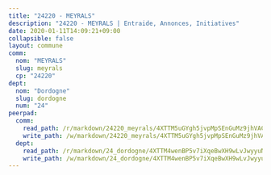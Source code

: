 ```yaml
---
title: "24220 - MEYRALS"
description: "24220 - MEYRALS | Entraide, Annonces, Initiatives"
date: 2020-01-11T14:09:21+09:00
collapsible: false
layout: commune
comm:
  nom: "MEYRALS"
  slug: meyrals
  cp: "24220"
dept:
  nom: "Dordogne"
  slug: dordogne
  num: "24"
peerpad:
  comm:
    read_path: /r/markdown/24220_meyrals/4XTTM5uGYgh5jvpMpSEnGuMz9jhVACHo3XB4hefQcgaX19MJt
    write_path: /w/markdown/24220_meyrals/4XTTM5uGYgh5jvpMpSEnGuMz9jhVACHo3XB4hefQcgaX19MJt-K3TgUBjfdDu7vjy6AyWm9rf8vQQcYLYRcG7PBvpftXGZgWVfFNoxpiGJ7E3MzveWoSe4UkZ1rh6bTyQtLdSKFauVTnEsJBV9MJavLdiwJPneF1f1HzhzMwhXqGcHWMFWeAHxcUhS
  dept:
    read_path: /r/markdown/24_dordogne/4XTTM4wenBP5v7iXqeBwXH9wLvJwyyuNKzLxRyGzSZXmCuzgg
    write_path: /w/markdown/24_dordogne/4XTTM4wenBP5v7iXqeBwXH9wLvJwyyuNKzLxRyGzSZXmCuzgg-K3TgUusQQUSAmJPXozCTSBeqjqksxkVWGVxtHwEFrs5RuocQr8weKG2oQg7MVeg2F9Hhv7ggtBiBU8D9pdXEPa9M67VU3BzgAG9BCtQw3VY3Xcxk2YSegk3iUXMkpicGxxJr7mWp
---
```


